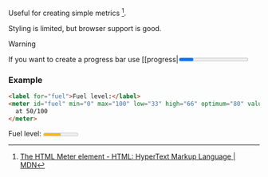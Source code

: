 Useful for creating simple metrics [^1].

Styling is limited, but browser support is good.

> [!WARNING]
> If you want to create a progress bar use [[progress|<progress />]] tag instead.
### Example

```html
<label for="fuel">Fuel level:</label>
<meter id="fuel" min="0" max="100" low="33" high="66" optimum="80" value="50">
  at 50/100
</meter>
```

<label for="fuel">Fuel level:</label>
<meter id="fuel" min="0" max="100" low="33" high="66" optimum="80" value="50">
  at 50/100
</meter>


[^1]: [The HTML Meter element - HTML: HyperText Markup Language \| MDN](https://developer.mozilla.org/en-US/docs/Web/HTML/Reference/Elements/meter)
